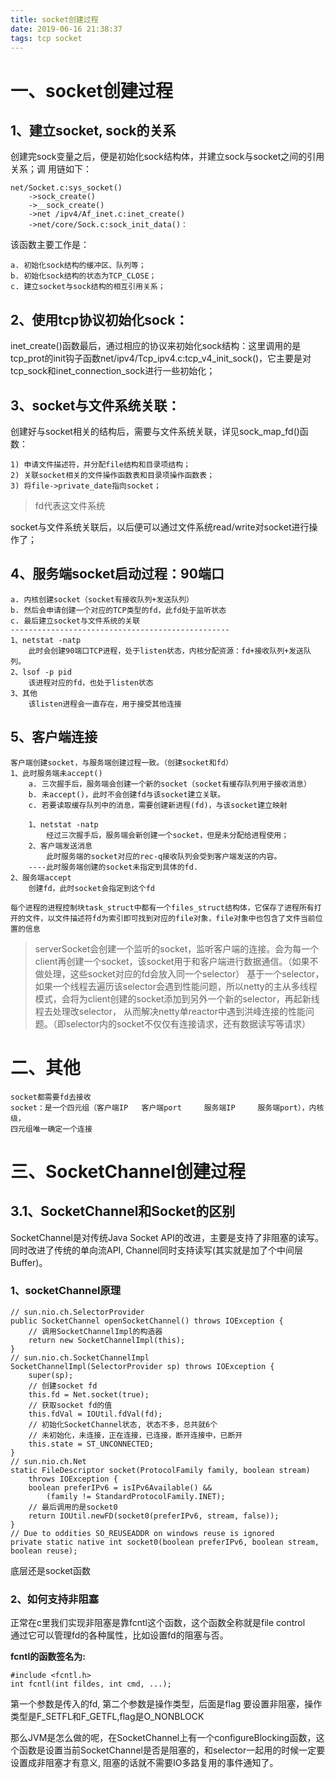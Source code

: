 ```yaml
---
title: socket创建过程
date: 2019-06-16 21:38:37
tags: tcp socket
---
```


# 一、socket创建过程
## 1、建立socket, sock的关系
创建完sock变量之后，便是初始化sock结构体，并建立sock与socket之间的引用关系；调
用链如下：
    
    net/Socket.c:sys_socket()
        ->sock_create()
        ->__sock_create()
        ->net /ipv4/Af_inet.c:inet_create()
        ->net/core/Sock.c:sock_init_data()：
该函数主要工作是：

    a. 初始化sock结构的缓冲区、队列等；
    b. 初始化sock结构的状态为TCP_CLOSE；
    c. 建立socket与sock结构的相互引用关系；
    
<!--more-->        

## 2、使用tcp协议初始化sock：
inet_create()函数最后，通过相应的协议来初始化sock结构：这里调用的是tcp_prot的init钩子函数net/ipv4/Tcp_ipv4.c:tcp_v4_init_sock()，它主要是对tcp_sock和inet_connection_sock进行一些初始化；

## 3、socket与文件系统关联：
创建好与socket相关的结构后，需要与文件系统关联，详见sock_map_fd()函数：
    
    1) 申请文件描述符，并分配file结构和目录项结构；
    2) 关联socket相关的文件操作函数表和目录项操作函数表；
    3) 将file->private_date指向socket；
> fd代表这文件系统

socket与文件系统关联后，以后便可以通过文件系统read/write对socket进行操作了；

## 4、服务端socket启动过程：90端口

    a. 内核创建socket（socket有接收队列+发送队列）
    b. 然后会申请创建一个对应的TCP类型的fd，此fd处于监听状态
    c. 最后建立socket与文件系统的关联
    -------------------------------------------------
    1、netstat -natp
        此时会创建90端口TCP进程，处于listen状态，内核分配资源：fd+接收队列+发送队列。
    2、lsof -p pid
        该进程对应的fd，也处于listen状态
    3、其他
        该listen进程会一直存在，用于接受其他连接


## 5、客户端连接

    客户端创建socket，与服务端创建过程一致。（创建socket和fd）
    1、此时服务端未accept()
        a. 三次握手后，服务端会创建一个新的socket（socket有缓存队列用于接收消息）
        b. 未accept()，此时不会创建fd与该socket建立关联。
        c. 若要读取缓存队列中的消息，需要创建新进程(fd)，与该socket建立映射
    
        1、netstat -natp
            经过三次握手后，服务端会新创建一个socket，但是未分配给进程使用；
        2、客户端发送消息
            此时服务端的socket对应的rec-q接收队列会受到客户端发送的内容。
        ----此时服务端创建的socket未指定到具体的fd.
    2、服务端accept
        创建fd，此时socket会指定到这个fd
    
    每个进程的进程控制块task_struct中都有一个files_struct结构体，它保存了进程所有打开的文件，以文件描述符fd为索引即可找到对应的file对象，file对象中也包含了文件当前位置的信息

> serverSocket会创建一个监听的socket，监听客户端的连接。会为每一个client再创建一个socket，该socket用于和客户端进行数据通信。（如果不做处理，这些socket对应的fd会放入同一个selector）
基于一个selector，如果一个线程去遍历该selector会遇到性能问题，所以netty的主从多线程模式，会将为client创建的socket添加到另外一个新的selector，再起新线程去处理改selector，
从而解决netty单reactor中遇到洪峰连接的性能问题。（即selector内的socket不仅仅有连接请求，还有数据读写等请求）


# 二、其他

    socket都需要fd去接收
    socket：是一个四元组（客户端IP   客户端port     服务端IP     服务端port），内核级，
    四元组唯一确定一个连接


# 三、SocketChannel创建过程
## 3.1、SocketChannel和Socket的区别
SocketChannel是对传统Java Socket API的改进，主要是支持了非阻塞的读写。同时改进了传统的单向流API, Channel同时支持读写(其实就是加了个中间层Buffer)。

### 1、socketChannel原理
```
// sun.nio.ch.SelectorProvider
public SocketChannel openSocketChannel() throws IOException {
    // 调用SocketChannelImpl的构造器
    return new SocketChannelImpl(this);
}
// sun.nio.ch.SocketChannelImpl
SocketChannelImpl(SelectorProvider sp) throws IOException {
    super(sp);
    // 创建socket fd
    this.fd = Net.socket(true);
    // 获取socket fd的值
    this.fdVal = IOUtil.fdVal(fd);
    // 初始化SocketChannel状态, 状态不多，总共就6个
    // 未初始化，未连接，正在连接，已连接，断开连接中，已断开
    this.state = ST_UNCONNECTED;
}
// sun.nio.ch.Net
static FileDescriptor socket(ProtocolFamily family, boolean stream)
    throws IOException {
    boolean preferIPv6 = isIPv6Available() &&
        (family != StandardProtocolFamily.INET);
    // 最后调用的是socket0
    return IOUtil.newFD(socket0(preferIPv6, stream, false));
}
// Due to oddities SO_REUSEADDR on windows reuse is ignored
private static native int socket0(boolean preferIPv6, boolean stream, boolean reuse);
```

底层还是socket函数

### 2、如何支持非阻塞
正常在c里我们实现非阻塞是靠fcntl这个函数，这个函数全称就是file control   
通过它可以管理fd的各种属性，比如设置fd的阻塞与否。

**fcntl的函数签名为:**
```
#include <fcntl.h>
int fcntl(int fildes, int cmd, ...);

```

第一个参数是传入的fd, 第二个参数是操作类型，后面是flag
要设置非阻塞，操作类型是F_SETFL和F_GETFL,flag是O_NONBLOCK

那么JVM是怎么做的呢，在SocketChannel上有一个configureBlocking函数，这个函数是设置当前SocketChannel是否是阻塞的，和selector一起用的时候一定要设置成非阻塞才有意义, 阻塞的话就不需要IO多路复用的事件通知了。




